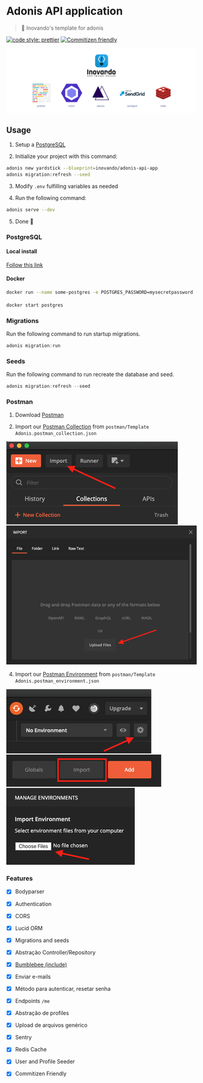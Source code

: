 # Adonis API application
> 🔺 Inovando's template for adonis

[![code style: prettier](https://img.shields.io/badge/code_style-prettier-ff69b4.svg)](https://github.com/prettier/prettier)
[![Commitizen friendly](https://img.shields.io/badge/commitizen-friendly-brightgreen.svg)](http://commitizen.github.io/cz-cli/)

![Package Main Techs](docs/techs.png)

## Usage

1. Setup a [PostgreSQL](#postgresql)

2. Initialize your project with this command:

```bash
adonis new yardstick --blueprint=inovando/adonis-api-app
adonis migration:refresh --seed
```

3. Modify `.env` fulfilling variables as needed

4. Run the following command:

```bash
adonis serve --dev
```

5. Done 🎉

### PostgreSQL

#### Local install

[Follow this link](https://www.postgresql.org/download/)

#### Docker

```bash
docker run --name some-postgres -e POSTGRES_PASSWORD=mysecretpassword -d postgres

docker start postgres
```

### Migrations

Run the following command to run startup migrations.

```js
adonis migration:run
```

### Seeds

Run the following command to run recreate the database and seed.

```js
adonis migration:refresh --seed
```

### Postman

1. Download [Postman](https://www.postman.com/downloads/)

3. Import our [Postman Collection](https://learning.postman.com/docs/postman/collections/intro-to-collections/) from `postman/Template Adonis.postman_collection.json`

![Postman Collection | First Step](docs/postman-collection-1.png)
![Postman Collection | Second Step](docs/postman-collection-2.png)

4. Import our [Postman Environment](https://learning.postman.com/docs/postman/variables-and-environments/managing-environments/) from `postman/Template Adonis.postman_environment.json`

![Postman Environment | First Step](docs/postman-environment-1.png)
![Postman Environment | Second Step](docs/postman-environment-2.png)
![Postman Environment | Second Step](docs/postman-environment-3.png)

### Features

- [x] Bodyparser
- [x] Authentication
- [x] CORS
- [x] Lucid ORM
- [x] Migrations and seeds
- [x] Abstração Controller/Repository
- [x] [Bumblebee (include)](https://github.com/rhwilr/adonis-bumblebee)
- [x] Enviar e-mails
- [x] Método para autenticar, resetar senha
- [x] Endpoints `/me`
- [x] Abstração de profiles
- [x] Upload de arquivos genérico
- [x] Sentry
- [x] Redis Cache
- [x] User and Profile Seeder
- [x] Commitizen Friendly

